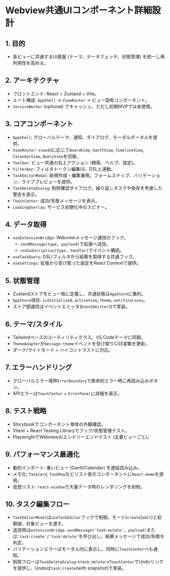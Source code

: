 # Webview共通UIコンポーネント詳細設計

## 1. 目的
- 各ビューに共通するUI基盤 (テーマ、データフェッチ、状態管理) を統一し再利用性を高める。

## 2. アーキテクチャ
- フロントエンド: React + Zustand + Vite。
- ルート構成: `AppShell` → `ViewRouter` → ビュー固有コンポーネント。
- `ServiceWorker` (optional) でキャッシュ、ただし初期MVPでは未使用。

## 3. コアコンポーネント
- `AppShell`: グローバルテーマ、通知、ダイアログ、モーダルポータルを提供。
- `ViewRouter`: `viewId`に応じて`BoardView`, `GanttView`, `TimelineView`, `CalendarView`, `QueryView`を切替。
- `Toolbar`: ビュー共通の右上アクション (検索、ヘルプ、設定)。
- `FilterBar`: フィルタトークン編集UI。DSLと連動。
- `TaskEditorModal`: 新規作成・編集兼用。フォームステップ、バリデーション、ライブプレビューを提供。
- `TaskDeleteDialog`: 削除確認ダイアログ。繰り返しタスクや依存を考慮した警告を表示。
- `ToastCenter`: 成功/失敗メッセージを表示。
- `LoadingOverlay`: サービス初期化中のスピナー。

## 4. データ取得
- `useExtensionBridge`: Webviewメッセージ通信のフック。
  - `sendMessage(type, payload)`で拡張へ送信。
  - `useSubscription(type, handler)`でイベント購読。
- `useTaskQuery`: DSL/フィルタから結果を取得する共通フック。
- `useSettings`: 拡張から受け取った設定をReact Contextで提供。

## 5. 状態管理
- Zustandストアをビュー毎に定義し、共通状態は`AppStore`に集約。
- `AppStore`項目: `isInitialized`, `activeView`, `theme`, `notifications`。
- ストア間通信はイベントエミッタ(`EventEmitter3`)で実装。

## 6. テーマ/スタイル
- Tailwindベースのユーティリティクラス。VS Codeテーマに同期。
- `ThemeAdapter`が`message:theme`イベントを受け取りCSS変数を更新。
- ダーク/ライトモード + ハイコントラストに対応。

## 7. エラーハンドリング
- グローバルエラー境界`ErrorBoundary`で致命的エラー時に再読み込みボタン。
- APIエラーは`ToastCenter` + `ErrorPanel`に詳細を表示。

## 8. テスト戦略
- Storybookでコンポーネント単体の外観確認。
- Vitest + React Testing Libraryでフック/状態管理テスト。
- PlaywrightでWebviewのエンドツーエンドテスト (主要ビューごと)。

## 9. パフォーマンス最適化
- 動的インポート: 重いビュー (Gantt/Calendar) を遅延読み込み。
- メモ化: `TaskCard`, `TaskRow`などリスト表示コンポーネントに`React.memo`を適用。
- 仮想リスト: `react-window`で大量データ時のレンダリングを抑制。

## 10. タスク編集フロー
- `TaskEditorModal`は`useTaskEditor`フックで制御。モード(`create`|`edit`)と初期値、対象ビューを渡す。
- 送信時は`extensionBridge.sendMessage('task:mutate', payload)`または`'task:create'/'task:delete'`を呼び出し、結果メッセージで成功/失敗を判定。
- バリデーションエラーはモーダル内に表示し、同時に`ToastCenter`へも通知。
- 削除フローは`TaskDeleteDialog`→`task:delete`→`ToastCenter`でUndoリンクを提供し、Undoは`task:create`(with snapshot)で実装。
